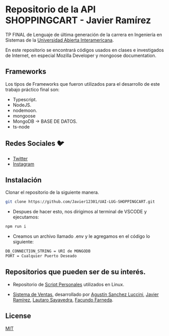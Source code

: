 # Repositorio de la API SHOPPINGCART - Javier Ramírez
TP FINAL de Lenguaje de última generación de la carrera en Ingeniería en Sistemas de la [Universidad Abierta Interamericana](https://uai.edu.ar).

En este repositorio se encontrará códigos usados en clases e investigados de Internet, en especial Mozilla Developer y mongoose documentation.

## Frameworks
Los tipos de Frameworks que fueron utilizados para el desarrollo de este trabajo práctico final son:
- Typescript.
- NodeJS.
- nodemoon.
- mongoose
- MongoDB -> BASE DE DATOS.
- ts-node

## Redes Sociales 🐦
- [Twitter](https://twitter.com/Javierr1231)
- [Instagram](https://www.instagram.com/javieer.ramireez12/)

## Instalación
Clonar el repositorio de la siguiente manera.
```bash
git clone https://github.com/Javier12301/UAI-LUG-SHOPPINGCART.git
```

- Despues de hacer esto, nos dirigimos al terminal de VSCODE y ejecutamos:
```bash
npm run i
```

- Creamos un archivo llamado .env y le agregamos en el código lo siguiente: 
```bash
DB_CONNECTION_STRING = URI de MONGODB 
PORT = Cualquier Puerto Deseado
```

## Repositorios que pueden ser de su interés.
- Repositorio de [Script Personales](https://github.com/Javier12301/Personal-Scripts-JR) utilizados en Linux.

- [Sistema de Ventas](https://github.com/lautarosaya/POO-FINAL), desarrollado por [Agustín Sanchez Luccini](https://github.com/agus-0402), [Javier Ramírez](https://github.com/Javier12301), [Lautaro Sayavedra](https://github.com/lautarosaya), [Facundo Farneda](https://github.com/ArcNeb).

## License
[MIT](https://choosealicense.com/licenses/mit/)
